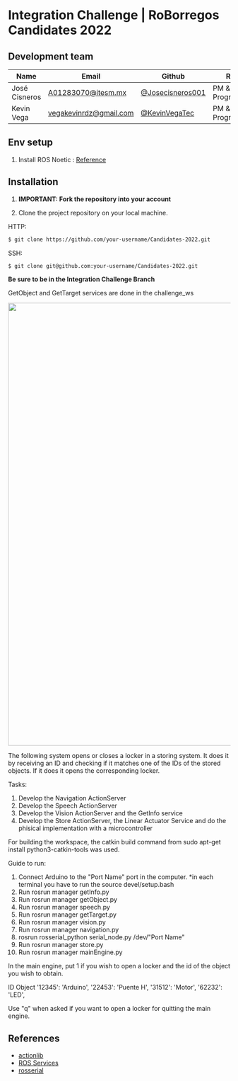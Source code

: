 # Integration Challenge | RoBorregos Candidates 2022

## Development team

| Name                    | Email                                                               | Github                                                       | Role      |
| ----------------------- | ------------------------------------------------------------------- | ------------------------------------------------------------ | --------- |
| José Cisneros | [A01283070@itesm.mx](mailto:A01283070@itesm.mx) | [@Josecisneros001](https://github.com/Josecisneros001) | PM & Programmer |
| Kevin Vega | [vegakevinrdz@gmail.com](mailto:vegakevinrdz@gmai.com) | [@KevinVegaTec](https://github.com/KevinVegaTec)   | PM & Programmer  |


## Env setup
1. Install ROS Noetic : [Reference](http://wiki.ros.org/noetic/Installation/Ubuntu)

## Installation

1. **IMPORTANT: Fork the repository into your account**

2. Clone the project repository on your local machine.

HTTP:
``` bash
$ git clone https://github.com/your-username/Candidates-2022.git
```

SSH:
``` bash 
$ git clone git@github.com:your-username/Candidates-2022.git
```
**Be sure to be in the Integration Challenge Branch**

GetObject and GetTarget services are done in the challenge_ws

<img src='Reto Integracion CD2022.jpg' width="1000"/>

The following system opens or closes a locker in a storing system. It does it by receiving an ID and checking if it matches one of the IDs of the stored objects. If it does it opens the corresponding locker.

Tasks:
1. Develop the Navigation ActionServer
2. Develop the Speech ActionServer
3. Develop the Vision ActionServer and the GetInfo service
4. Develop the Store ActionServer, the Linear Actuator Service and do the phisical implementation with a microcontroller

For building the workspace, the catkin build command from sudo apt-get install python3-catkin-tools was used.

Guide to run:
1. Connect Arduino to the "Port Name" port in the computer.
*in each terminal you have to run the source devel/setup.bash
2. Run rosrun manager getInfo.py
3. Run rosrun manager getObject.py
4. Run rosrun manager speech.py
5. Run rosrun manager getTarget.py
6. Run rosrun manager vision.py
7. Run rosrun manager navigation.py
8. rosrun rosserial_python serial_node.py /dev/"Port Name"
9. Run rosrun manager store.py
10. Run rosrun manager mainEngine.py

In the main engine, put 1 if you wish to open a locker and the id of the object you wish to obtain. 

  ID      Object
'12345': 'Arduino',
'22453': 'Puente H',
'31512': 'Motor',
'62232': 'LED',

Use "q" when asked if you want to open a locker for quitting the main engine.

## References
- [actionlib](http://wiki.ros.org/actionlib)
- [ROS Services](http://wiki.ros.org/Services)
- [rosserial](http://wiki.ros.org/rosserial)



